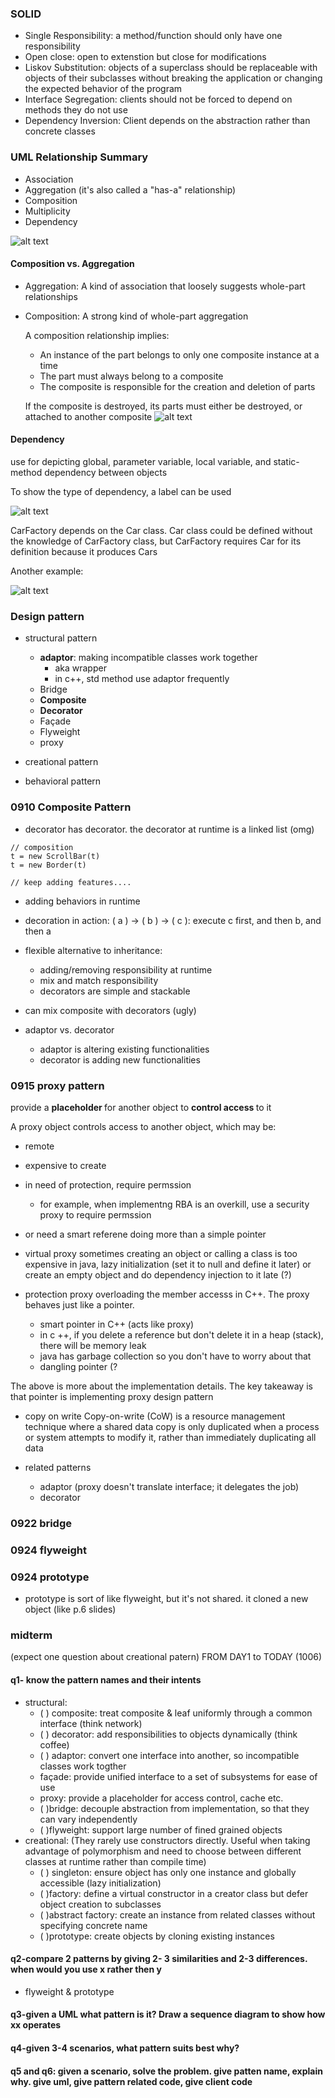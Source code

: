 ### SOLID

- Single Responsibility: a method/function should only have one responsibility
- Open close: open to extenstion but close for modifications
- Liskov Substitution: objects of a superclass should be replaceable with objects of their subclasses without breaking the application or changing the expected behavior of the program
- Interface Segregation: clients should not be forced to depend on methods they do not use
- Dependency Inversion: Client depends on the abstraction rather than concrete classes

### UML Relationship Summary

- Association
- Aggregation (it's also called a "has-a" relationship)
- Composition
- Multiplicity
- Dependency

![alt text](assets/image-1.png)

#### Composition vs. Aggregation

- Aggregation: A kind of association that loosely suggests whole-part relationships

- Composition: A strong kind of whole-part aggregation

  A composition relationship implies:

  - An instance of the part belongs to only one composite instance at a time
  - The part must always belong to a composite
  - The composite is responsible for the creation and deletion of parts

  If the composite is destroyed, its parts must either be destroyed, or attached to another composite
  ![alt text](assets/image.png)

#### Dependency

use for depicting global, parameter variable, local variable, and static-method dependency between objects

To show the type of dependency, a label can be used

![alt text](assets/image-2.png)

CarFactory depends on the Car class. Car class could be defined without the knowledge of CarFactory class, but CarFactory requires Car for its definition because it produces Cars

Another example:

![alt text](assets/image-3.png)

### Design pattern

- structural pattern

  - <b>adaptor</b>: making incompatible classes work together
    - aka wrapper
    - in c++, std method use adaptor frequently
  - Bridge
  - <b>Composite</b>
  - <b>Decorator</b>
  - Façade
  - Flyweight
  - proxy

- creational pattern
- behavioral pattern

### 0910 Composite Pattern

- decorator has decorator. the decorator at runtime is a linked list (omg)

```
// composition
t = new ScrollBar(t)
t = new Border(t)

// keep adding features....
```

- adding behaviors in runtime
- decoration in action: ( a ) -> ( b ) -> ( c ): execute c first, and then b, and then a
- flexible alternative to inheritance:

  - adding/removing responsibility at runtime
  - mix and match responsibility
  - decorators are simple and stackable

- can mix composite with decorators (ugly)
- adaptor vs. decorator
  - adaptor is altering existing functionalities
  - decorator is adding new functionalities

### 0915 proxy pattern

provide a <b> placeholder </b> for another object to <b> control access </b> to it

A proxy object controls access to another object, which may be:

- remote
- expensive to create
- in need of protection, require permssion
  - for example, when implementng RBA is an overkill, use a security proxy to require permssion
- or need a smart referene doing more than a simple pointer

- virtual proxy
  sometimes creating an object or calling a class is too expensive
  in java, lazy initialization (set it to null and define it later) or create an empty object and do dependency injection to it late (?)

- protection proxy
  overloading the member accesss in C++. The proxy behaves just like a pointer.
  - smart pointer in C++ (acts like proxy)
  - in c ++, if you delete a reference but don't delete it in a heap (stack), there will be memory leak
  - java has garbage collection so you don't have to worry about that
  - dangling pointer (?

The above is more about the implementation details. The key takeaway is that pointer is implementing proxy design pattern

- copy on write
  Copy-on-write (CoW) is a resource management technique where a shared data copy is only duplicated when a process or system attempts to modify it, rather than immediately duplicating all data

- related patterns
  - adaptor (proxy doesn't translate interface; it delegates the job)
  - decorator

### 0922 bridge

### 0924 flyweight

### 0924 prototype

- prototype is sort of like flyweight, but it's not shared. it cloned a new object (like p.6 slides)

### midterm

(expect one question about creational patern)
FROM DAY1 to TODAY (1006)

#### q1- know the pattern names and their intents

- structural:
  - ( ) composite: treat composite & leaf uniformly through a common interface (think network)
  - ( ) decorator: add responsibilities to objects dynamically (think coffee)
  - ( ) adaptor: convert one interface into another, so incompatible classes work togther
  - façade: provide unified interface to a set of subsystems for ease of use
  - proxy: provide a placeholder for access control, cache etc.
  - ( )bridge: decouple abstraction from implementation, so that they can vary independently
  - ( )flyweight: support large number of fined grained objects
- creational: (They rarely use constructors directly. Useful when taking advantage of polymorphism and need to choose between different classes at runtime rather than compile time)
  - ( ) singleton: ensure object has only one instance and globally accessible (lazy initialization)
  - ( )factory: define a virtual constructor in a creator class but defer object creation to subclasses
  - ( )abstract factory: create an instance from related classes without specifying concrete name
  - ( )prototype: create objects by cloning existing instances

#### q2-compare 2 patterns by giving 2- 3 similarities and 2-3 differences. when would you use x rather then y

- flyweight & prototype

#### q3-given a UML what pattern is it? Draw a sequence diagram to show how xx operates

#### q4-given 3-4 scenarios, what pattern suits best why?

#### q5 and q6: given a scenario, solve the problem. give patten name, explain why. give uml, give pattern related code, give client code

